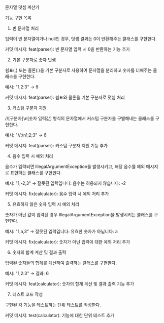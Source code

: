 문자열 덧셈 계산기

기능 구현 목록

1. 빈 문자열 처리

입력이 빈 문자열이거나 null인 경우, 덧셈 결과는 0이 반환해주는 클래스를 구현한다.

커밋 메시지: feat(parser): 빈 문자열 입력 시 0을 반환하는 기능 추가

2. 기본 구분자로 숫자 덧셈

쉼표(,) 또는 콜론(:)을 기본 구분자로 사용하여 문자열을 분리하고 숫자를 더해주는 클래스를 구현한다.

예시: "1,2:3" → 6

커밋 메시지: feat(parser): 쉼표와 콜론을 기본 구분자로 덧셈 처리

3. 커스텀 구분자 지원

//[구분자]\n[숫자 입력값] 형식의 문자열에서 커스텀 구분자를 구별해내는 클래스를 구현한다.

예시: "//;\n1;2;3" → 6

커밋 메시지: feat(parser): 커스텀 구분자 지원 기능 추가

4. 음수 입력 시 예외 처리

음수가 입력되면 IllegalArgumentException을 발생시키고, 해당 음수를 예외 메시지로 표현하는 클래스를 구현한다.

예시: "1,-2,3" → 잘못된 입력입니다: 음수는 허용되지 않습니다: -2

커밋 메시지: fix(calculator): 음수 입력 시 예외 처리 추가

5. 유효하지 않은 숫자 입력 시 예외 처리

숫자가 아닌 값이 입력된 경우 IllegalArgumentException을 발생시키는 클래스를 구현한다.

예시: "1,a,3" → 잘못된 입력입니다: 유효한 숫자가 아닙니다: a

커밋 메시지: fix(calculator): 숫자가 아닌 입력에 대한 예외 처리 추가

6. 숫자의 합계 계산 및 결과 출력

입력된 숫자들의 합계를 계산하여 출력하는 클래스를 구현한다.

예시: "1,2:3" → 결과: 6

커밋 메시지: feat(calculator): 숫자의 합계 계산 및 결과 출력 기능 추가

7. 테스트 코드 작성

구현된 각 기능을 테스트하는 단위 테스트를 작성한다.

커밋 메시지: test(calculator): 기능에 대한 단위 테스트 추가

